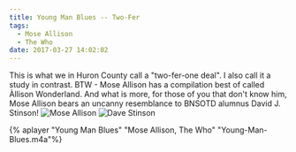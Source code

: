 ```yaml
---
title: Young Man Blues -- Two-Fer
tags:
  - Mose Allison
  - The Who
date: 2017-03-27 14:02:02
---
```

This is what we in Huron County call a "two-fer-one deal". I also call it a study in contrast. BTW - Mose Allison has a compilation best of called Àllison Wonderland. And what is more, for those of you that don't know him, Mose Allison bears an uncanny resemblance to BNSOTD alumnus David J. Stinson!
![Mose Allison](Mose-Allison.jpg) ![Dave Stinson](Dave-Stinson.png)

{% aplayer "Young Man Blues" "Mose Allison, The Who" "Young-Man-Blues.m4a"%}
